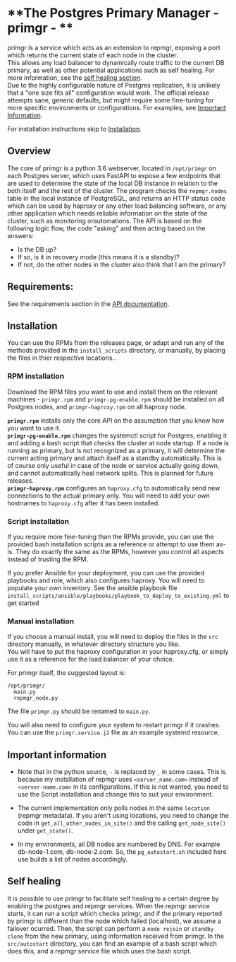 **The Postgres Primary Manager - primgr - **
=========
primgr is a service which acts as an extension to repmgr, exposing a port which returns the current state of each node in the cluster.  
This allows any load balancer to dynamically route traffic to the current DB primary, as well as other potential applications such as self healing. For more information, see the [self healing section](#self-healing).  
Due to the highly configurable nature of Postgres replication, it is unlikely that a "one size fits all" configuration would work. The official release attempts sane, generic defaults, but might require some fine-tuning for more specific environments or configurations. For examples, see [Important Information](#important-information).

For installation instructions skip to [Installation](#installation).

Overview
--------

The core of primgr is a python 3.6 webserver, located in `/opt/primgr` on each Postgres server, which uses FastAPI to expose a few endpoints that are used to determine the state of the local DB instance in relation to the both itself and the rest of the cluster. The program checks the `repmgr.nodes` table in the local instance of PostgreSQL, and returns an HTTP status code which can be used by haproxy or any other load balancing software, or any other application which needs reliable information on the state of the cluster, such as monitoring orautomations.
The API is based on the following logic flow, the code "asking" and then acting based on the answers:  
- Is the DB up? 
- If so, is it in recovery mode (this means it is a standby)? 
- If not, do the other nodes in the cluster also think that I am the primary? 

Requirements:
-------------
See the requirements section in the [API documentation](docs/primgr_api.md).

Installation
------------
You can use the RPMs from the releases page, or adapt and run any of the methods provided in the `install_scripts` directory, or manually, by placing the files in thier respective locations..

### RPM installation
Download the RPM files you want to use and install them on the relevant machines - `primgr.rpm` and `primgr-pg-enable.rpm` should be installed on all Postgres nodes, and `primgr-haproxy.rpm` on all haproxy node.

**`primgr.rpm`** installs only the core API on the assumption that you know how you want to use it.  
**`primgr-pg-enable.rpm`** changes the systemctl script for Postgres, enabling it and adding a bash script that checks the cluster at node startup. If a node is running as primary, but is not recognized as a primary, it will determine the current acting primary and attach itself as a standby automatically. This is of course only useful in case of the node or service actually going down, and cannot automatically heal network splits. This is planned for future releases.  
**`primgr-haproxy.rpm`** configures an `haproxy.cfg` to automatically send new connections to the actual primary only. You will need to add your own hostnames to `haproxy.cfg` after it has been installed.  


### Script installation
If you require more fine-tuning than the RPMs provide, you can use the provided bash installation scripts as a reference or attempt to use them as-is. They do exactly the same as the RPMs, however you control all aspects instead of trusting the RPM.

If you prefer Ansible for your deployment, you can use the provided playbooks and role, which also configures haproxy. You will need to populate your own inventory. 
See the ansible playbook file `install_scripts/ansible/playbooks/playbook_to_deploy_to_existing.yml` to get started

### Manual installation
If you choose a manual install, you will need to deploy the files in the `src` directory manually, in whatever directory structure you like.    
You will have to put the haproxy configuration in your haproxy.cfg, or simply use it as a reference for the load balancer of your choice.  

For primgr itself, the suggested layout is:  
```
/opt/primgr/
  main.py
  repmgr_node.py
```

The file `primgr.py` should be renamed to `main.py`.  

You will also need to configure your system to restart primgr if it crashes.  
You can use the `primgr.service.j2` file as an example systemd resource.  


Important information
---------------------

* Note that in the python source, `-` is replaced by `_` in some cases. This is because my installation of repmgr uses `<server_name.com>` instead of `<server-name.com>` in its configurations. If this is not wanted, you need to use the Script installation and change this to suit your environment.   

* The current implementation only polls nodes in the same `location` (repmgr metadata). If you aren't using locations, you need to change the code in `get_all_other_nodes_in_site()` and the calling `get_node_site()` under `get_state()`.

* In my environments, all DB nodes are numbered by DNS. For example db-node-1.com, db-node-2.com. So, the `pg_autostart.sh` included here use builds a list of nodes accordingly.

Self healing
------------
It is possible to use primgr to facilitate self healing to a certain degree by enabling the postgres and repmgr services.
When the repmgr service starts, it can run a script which checks primgr, and if the primary reported by primgr is different than the node which failed (localhost), we assume a failover ocurred. Then, the script can perform a `node rejoin` or `standby clone` from the new primary, using information received from primgr.
In the `src/autostart` directory, you can find an example of a bash script which does this, and a repmgr service file which uses the bash script.
